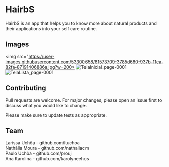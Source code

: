 # HairbS

HairbS is an app that helps you to know more about natural products and their applications into your self care routine.

## Images


<img src="https://user-images.githubusercontent.com/53300658/81573709-3785d680-937b-11ea-82fa-87191406886a.jpg?w=200>
![TelaInicial_page-0001](https://user-images.githubusercontent.com/53300658/81573713-38b70380-937b-11ea-8a22-dbd3f2fb3e11.jpg)
![TelaLista_page-0001](https://user-images.githubusercontent.com/53300658/81573719-3a80c700-937b-11ea-8a9d-790fce2d646a.jpg)

## Contributing
Pull requests are welcome. For major changes, please open an issue first to discuss what you would like to change.

Please make sure to update tests as appropriate.

## Team
Larissa Uchôa - github.com/ltuchoa<br/>
Nathália Moura - github.com/nathaliacm<br/>
Paulo Uchôa - github.com/prouj<br/>
Ana Karolina - github.com/karolyneehcs<br/>
